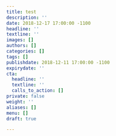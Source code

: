 ```yaml
---
title: test
description: ''
date: 2018-12-17 17:00:00 -1100
headline: ''
textline: ''
images: []
authors: []
categories: []
tags: []
publishdate: 2018-12-11 17:00:00 -1100
expirydate: ''
cta:
  headline: ''
  textline: ''
  calls_to_action: []
private: false
weight: ''
aliases: []
menu: []
draft: true

---
```

